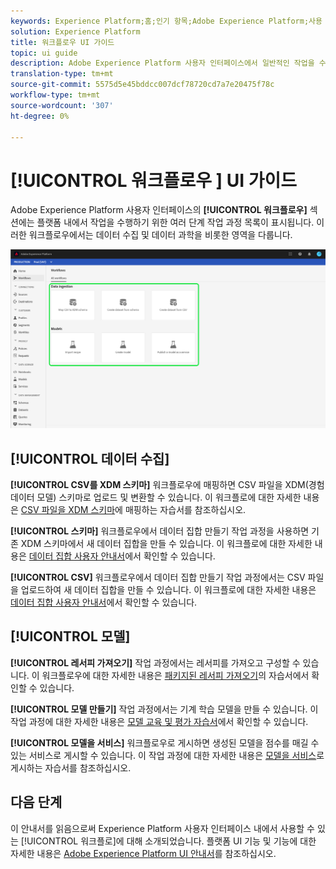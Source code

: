 ```yaml
---
keywords: Experience Platform;홈;인기 항목;Adobe Experience Platform;사용 안내서;사용 안내서;워크플로우 ui 안내서;워크플로우;작업 과정 사용자 안내서
solution: Experience Platform
title: 워크플로우 UI 가이드
topic: ui guide
description: Adobe Experience Platform 사용자 인터페이스에서 일반적인 작업을 수행하기 위해 여러 단계로 구성된 워크플로우를 따르는 방법을 알아봅니다.
translation-type: tm+mt
source-git-commit: 5575d5e45bddcc007dcf78720cd7a7e20475f78c
workflow-type: tm+mt
source-wordcount: '307'
ht-degree: 0%

---
```



# [!UICONTROL 워크플로우 ] UI 가이드

Adobe Experience Platform 사용자 인터페이스의 **[!UICONTROL 워크플로우]** 섹션에는 플랫폼 내에서 작업을 수행하기 위한 여러 단계 작업 과정 목록이 표시됩니다. 이러한 워크플로우에서는 데이터 수집 및 데이터 과학을 비롯한 영역을 다룹니다.

![워크플로우](./images/workflows/workflows.png)

## [!UICONTROL 데이터 수집]

**[!UICONTROL CSV를 XDM 스키마]** 워크플로우에 매핑하면 CSV 파일을 XDM(경험 데이터 모델) 스키마로 업로드 및 변환할 수 있습니다. 이 워크플로에 대한 자세한 내용은 [CSV 파일을 XDM 스키마](../ingestion/tutorials/map-a-csv-file.md)에 매핑하는 자습서를 참조하십시오.

**[!UICONTROL 스키마]** 워크플로우에서 데이터 집합 만들기 작업 과정을 사용하면 기존 XDM 스키마에서 새 데이터 집합을 만들 수 있습니다. 이 워크플로에 대한 자세한 내용은 [데이터 집합 사용자 안내서](../catalog/datasets/user-guide.md#schema)에서 확인할 수 있습니다.

**[!UICONTROL CSV]** 워크플로우에서 데이터 집합 만들기 작업 과정에서는 CSV 파일을 업로드하여 새 데이터 집합을 만들 수 있습니다. 이 워크플로에 대한 자세한 내용은 [데이터 집합 사용자 안내서](../catalog/datasets/user-guide.md#csv)에서 확인할 수 있습니다.

## [!UICONTROL 모델]

**[!UICONTROL 레서피 가져오기]** 작업 과정에서는 레서피를 가져오고 구성할 수 있습니다. 이 워크플로우에 대한 자세한 내용은 [패키지된 레서피 가져오기](../data-science-workspace/models-recipes/import-packaged-recipe-ui.md)의 자습서에서 확인할 수 있습니다.

**[!UICONTROL 모델 만들기]** 작업 과정에서는 기계 학습 모델을 만들 수 있습니다. 이 작업 과정에 대한 자세한 내용은 [모델 교육 및 평가 자습서](../data-science-workspace/models-recipes/train-evaluate-model-ui.md)에서 확인할 수 있습니다.

**[!UICONTROL 모델을 서비스]** 워크플로우로 게시하면 생성된 모델을 점수를 매길 수 있는 서비스로 게시할 수 있습니다. 이 작업 과정에 대한 자세한 내용은 [모델을 서비스](../data-science-workspace/models-recipes/publish-model-service-ui.md)로 게시하는 자습서를 참조하십시오.

## 다음 단계

이 안내서를 읽음으로써 Experience Platform 사용자 인터페이스 내에서 사용할 수 있는 [!UICONTROL 워크플로]에 대해 소개되었습니다. 플랫폼 UI 기능 및 기능에 대한 자세한 내용은 [Adobe Experience Platform UI 안내서](ui-guide.md)를 참조하십시오.